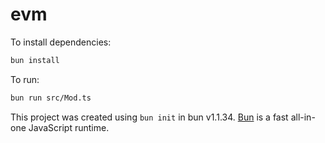 # evm

To install dependencies:

```bash
bun install
```

To run:

```bash
bun run src/Mod.ts
```

This project was created using `bun init` in bun v1.1.34. [Bun](https://bun.sh) is a fast all-in-one JavaScript runtime.

